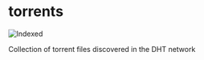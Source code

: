 torrents 
========
![Indexed](https://img.shields.io/badge/indexed-207961-blue)

Collection of torrent files discovered in the DHT network
